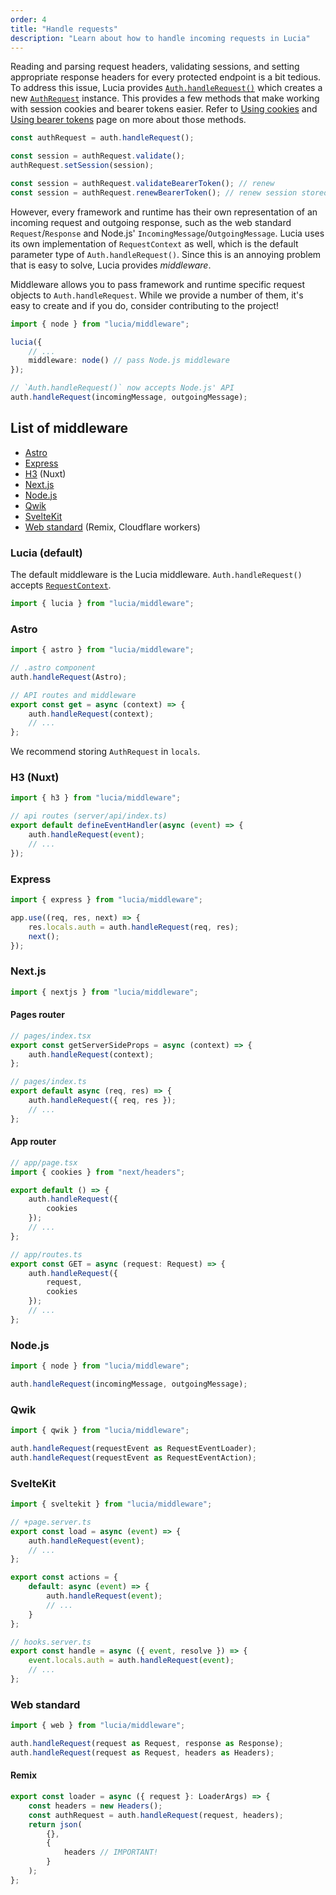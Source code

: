 ```yaml
---
order: 4
title: "Handle requests"
description: "Learn about how to handle incoming requests in Lucia"
---
```


Reading and parsing request headers, validating sessions, and setting appropriate response headers for every protected endpoint is a bit tedious. To address this issue, Lucia provides [`Auth.handleRequest()`]() which creates a new [`AuthRequest`]() instance. This provides a few methods that make working with session cookies and bearer tokens easier. Refer to [Using cookies]() and [Using bearer tokens]() page on more about those methods.

```ts
const authRequest = auth.handleRequest();

const session = authRequest.validate();
authRequest.setSession(session);

const session = authRequest.validateBearerToken(); // renew
const session = authRequest.renewBearerToken(); // renew session stored in bearer token
```

However, every framework and runtime has their own representation of an incoming request and outgoing response, such as the web standard `Request`/`Response` and Node.js' `IncomingMessage`/`OutgoingMessage`. Lucia uses its own implementation of `RequestContext` as well, which is the default parameter type of `Auth.handleRequest()`. Since this is an annoying problem that is easy to solve, Lucia provides _middleware_.

Middleware allows you to pass framework and runtime specific request objects to `Auth.handleRequest`. While we provide a number of them, it's easy to create and if you do, consider contributing to the project!

```ts
import { node } from "lucia/middleware";

lucia({
	// ...
	middleware: node() // pass Node.js middleware
});

// `Auth.handleRequest()` now accepts Node.js' API
auth.handleRequest(incomingMessage, outgoingMessage);
```

## List of middleware

- [Astro]()
- [Express]()
- [H3]() (Nuxt)
- [Next.js]()
- [Node.js]()
- [Qwik]()
- [SvelteKit]()
- [Web standard]() (Remix, Cloudflare workers)

### Lucia (default)

The default middleware is the Lucia middleware. `Auth.handleRequest()` accepts [`RequestContext`]().

```ts
import { lucia } from "lucia/middleware";
```

### Astro

```ts
import { astro } from "lucia/middleware";
```

```ts
// .astro component
auth.handleRequest(Astro);
```

```ts
// API routes and middleware
export const get = async (context) => {
	auth.handleRequest(context);
	// ...
};
```

We recommend storing `AuthRequest` in `locals`.

### H3 (Nuxt)

```ts
import { h3 } from "lucia/middleware";
```

```ts
// api routes (server/api/index.ts)
export default defineEventHandler(async (event) => {
	auth.handleRequest(event);
	// ...
});
```

### Express

```ts
import { express } from "lucia/middleware";
```
```ts
app.use((req, res, next) => {
	res.locals.auth = auth.handleRequest(req, res);
	next();
});
```

### Next.js

```ts
import { nextjs } from "lucia/middleware";
```


#### Pages router

```ts
// pages/index.tsx
export const getServerSideProps = async (context) => {
	auth.handleRequest(context);
};
```

```ts
// pages/index.ts
export default async (req, res) => {
	auth.handleRequest({ req, res });
	// ...
};
```

#### App router

```ts
// app/page.tsx
import { cookies } from "next/headers";

export default () => {
	auth.handleRequest({
		cookies
	});
	// ...
};
```

```ts
// app/routes.ts
export const GET = async (request: Request) => {
	auth.handleRequest({
		request,
		cookies
	});
	// ...
};
```

### Node.js

```ts
import { node } from "lucia/middleware";

auth.handleRequest(incomingMessage, outgoingMessage);
```

### Qwik

```ts
import { qwik } from "lucia/middleware";
```

```ts
auth.handleRequest(requestEvent as RequestEventLoader);
auth.handleRequest(requestEvent as RequestEventAction);
```

### SvelteKit

```ts
import { sveltekit } from "lucia/middleware";
```

```ts
// +page.server.ts
export const load = async (event) => {
	auth.handleRequest(event);
	// ...
};

export const actions = {
	default: async (event) => {
		auth.handleRequest(event);
		// ...
	}
};
```

```ts
// hooks.server.ts
export const handle = async ({ event, resolve }) => {
	event.locals.auth = auth.handleRequest(event);
	// ...
};
```

### Web standard

```ts
import { web } from "lucia/middleware";

auth.handleRequest(request as Request, response as Response);
auth.handleRequest(request as Request, headers as Headers);
```

#### Remix

```ts
export const loader = async ({ request }: LoaderArgs) => {
	const headers = new Headers();
	const authRequest = auth.handleRequest(request, headers);
	return json(
		{},
		{
			headers // IMPORTANT!
		}
	);
};
```
